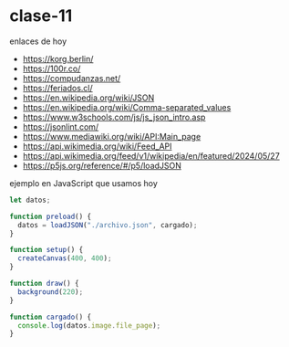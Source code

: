 # clase-11

enlaces de hoy

- <https://korg.berlin/>
- <https://100r.co/>
- <https://compudanzas.net/>
- <https://feriados.cl/>
- <https://en.wikipedia.org/wiki/JSON>
- <https://en.wikipedia.org/wiki/Comma-separated_values>
- <https://www.w3schools.com/js/js_json_intro.asp>
- <https://jsonlint.com/>
- <https://www.mediawiki.org/wiki/API:Main_page>
- <https://api.wikimedia.org/wiki/Feed_API>
- <https://api.wikimedia.org/feed/v1/wikipedia/en/featured/2024/05/27>
- <https://p5js.org/reference/#/p5/loadJSON>

ejemplo en JavaScript que usamos hoy

```javascript
let datos;

function preload() {
  datos = loadJSON("./archivo.json", cargado);
}

function setup() {
  createCanvas(400, 400);
}

function draw() {
  background(220);
}

function cargado() {
  console.log(datos.image.file_page);
}
```
